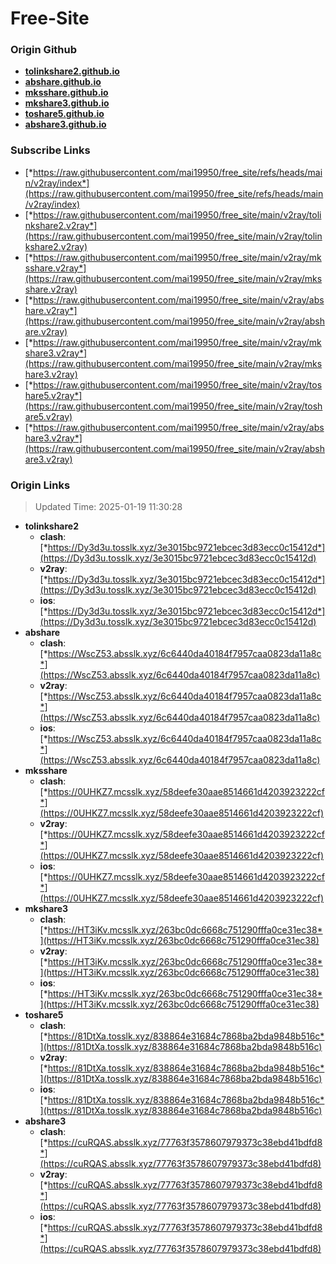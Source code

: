 # Free-Site

### Origin Github

- [**tolinkshare2.github.io**](https://github.com/tolinkshare2/tolinkshare2.github.io)
- [**abshare.github.io**](https://github.com/abshare/abshare.github.io)
- [**mksshare.github.io**](https://github.com/mksshare/mksshare.github.io)
- [**mkshare3.github.io**](https://github.com/mkshare3/mkshare3.github.io)
- [**toshare5.github.io**](https://github.com/toshare5/toshare5.github.io)
- [**abshare3.github.io**](https://github.com/abshare3/abshare3.github.io)

### Subscribe Links

- [*https://raw.githubusercontent.com/mai19950/free_site/refs/heads/main/v2ray/index*](https://raw.githubusercontent.com/mai19950/free_site/refs/heads/main/v2ray/index)
- [*https://raw.githubusercontent.com/mai19950/free_site/main/v2ray/tolinkshare2.v2ray*](https://raw.githubusercontent.com/mai19950/free_site/main/v2ray/tolinkshare2.v2ray)
- [*https://raw.githubusercontent.com/mai19950/free_site/main/v2ray/mksshare.v2ray*](https://raw.githubusercontent.com/mai19950/free_site/main/v2ray/mksshare.v2ray)
- [*https://raw.githubusercontent.com/mai19950/free_site/main/v2ray/abshare.v2ray*](https://raw.githubusercontent.com/mai19950/free_site/main/v2ray/abshare.v2ray)
- [*https://raw.githubusercontent.com/mai19950/free_site/main/v2ray/mkshare3.v2ray*](https://raw.githubusercontent.com/mai19950/free_site/main/v2ray/mkshare3.v2ray)
- [*https://raw.githubusercontent.com/mai19950/free_site/main/v2ray/toshare5.v2ray*](https://raw.githubusercontent.com/mai19950/free_site/main/v2ray/toshare5.v2ray)
- [*https://raw.githubusercontent.com/mai19950/free_site/main/v2ray/abshare3.v2ray*](https://raw.githubusercontent.com/mai19950/free_site/main/v2ray/abshare3.v2ray)

### Origin Links

> Updated Time: 2025-01-19 11:30:28

- **tolinkshare2**
  - **clash**: [*https://Dy3d3u.tosslk.xyz/3e3015bc9721ebcec3d83ecc0c15412d*](https://Dy3d3u.tosslk.xyz/3e3015bc9721ebcec3d83ecc0c15412d)
  - **v2ray**: [*https://Dy3d3u.tosslk.xyz/3e3015bc9721ebcec3d83ecc0c15412d*](https://Dy3d3u.tosslk.xyz/3e3015bc9721ebcec3d83ecc0c15412d)
  - **ios**: [*https://Dy3d3u.tosslk.xyz/3e3015bc9721ebcec3d83ecc0c15412d*](https://Dy3d3u.tosslk.xyz/3e3015bc9721ebcec3d83ecc0c15412d)
- **abshare**
  - **clash**: [*https://WscZ53.absslk.xyz/6c6440da40184f7957caa0823da11a8c*](https://WscZ53.absslk.xyz/6c6440da40184f7957caa0823da11a8c)
  - **v2ray**: [*https://WscZ53.absslk.xyz/6c6440da40184f7957caa0823da11a8c*](https://WscZ53.absslk.xyz/6c6440da40184f7957caa0823da11a8c)
  - **ios**: [*https://WscZ53.absslk.xyz/6c6440da40184f7957caa0823da11a8c*](https://WscZ53.absslk.xyz/6c6440da40184f7957caa0823da11a8c)
- **mksshare**
  - **clash**: [*https://0UHKZ7.mcsslk.xyz/58deefe30aae8514661d4203923222cf*](https://0UHKZ7.mcsslk.xyz/58deefe30aae8514661d4203923222cf)
  - **v2ray**: [*https://0UHKZ7.mcsslk.xyz/58deefe30aae8514661d4203923222cf*](https://0UHKZ7.mcsslk.xyz/58deefe30aae8514661d4203923222cf)
  - **ios**: [*https://0UHKZ7.mcsslk.xyz/58deefe30aae8514661d4203923222cf*](https://0UHKZ7.mcsslk.xyz/58deefe30aae8514661d4203923222cf)
- **mkshare3**
  - **clash**: [*https://HT3iKv.mcsslk.xyz/263bc0dc6668c751290fffa0ce31ec38*](https://HT3iKv.mcsslk.xyz/263bc0dc6668c751290fffa0ce31ec38)
  - **v2ray**: [*https://HT3iKv.mcsslk.xyz/263bc0dc6668c751290fffa0ce31ec38*](https://HT3iKv.mcsslk.xyz/263bc0dc6668c751290fffa0ce31ec38)
  - **ios**: [*https://HT3iKv.mcsslk.xyz/263bc0dc6668c751290fffa0ce31ec38*](https://HT3iKv.mcsslk.xyz/263bc0dc6668c751290fffa0ce31ec38)
- **toshare5**
  - **clash**: [*https://81DtXa.tosslk.xyz/838864e31684c7868ba2bda9848b516c*](https://81DtXa.tosslk.xyz/838864e31684c7868ba2bda9848b516c)
  - **v2ray**: [*https://81DtXa.tosslk.xyz/838864e31684c7868ba2bda9848b516c*](https://81DtXa.tosslk.xyz/838864e31684c7868ba2bda9848b516c)
  - **ios**: [*https://81DtXa.tosslk.xyz/838864e31684c7868ba2bda9848b516c*](https://81DtXa.tosslk.xyz/838864e31684c7868ba2bda9848b516c)
- **abshare3**
  - **clash**: [*https://cuRQAS.absslk.xyz/77763f3578607979373c38ebd41bdfd8*](https://cuRQAS.absslk.xyz/77763f3578607979373c38ebd41bdfd8)
  - **v2ray**: [*https://cuRQAS.absslk.xyz/77763f3578607979373c38ebd41bdfd8*](https://cuRQAS.absslk.xyz/77763f3578607979373c38ebd41bdfd8)
  - **ios**: [*https://cuRQAS.absslk.xyz/77763f3578607979373c38ebd41bdfd8*](https://cuRQAS.absslk.xyz/77763f3578607979373c38ebd41bdfd8)
